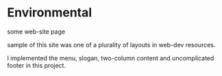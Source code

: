 Environmental
=============

some web-site page

sample of this site was one of a plurality of layouts in web-dev resources.

I implemented the menu, slogan, two-column content and uncomplicated footer in this project.

